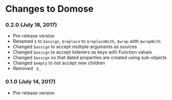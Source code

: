 # Changes to Domose

### 0.2.0 (July 18, 2017)

- Pre-release version
- Renamed `$` to `$assign`, `$replace` to `$replaceWith`, `$wrap` with
  `$wrapWith`
- Changed `$assign` to accept multiple arguments as sources
- Changed `$assign` to accept listeners as keys with Function values
- Changed `$assign` so that dated properties are created using sub-objects
- Changed `$empty` to not accept new children
- Removed ` $_`

### 0.1.0 (July 14, 2017)

- Pre-release version
